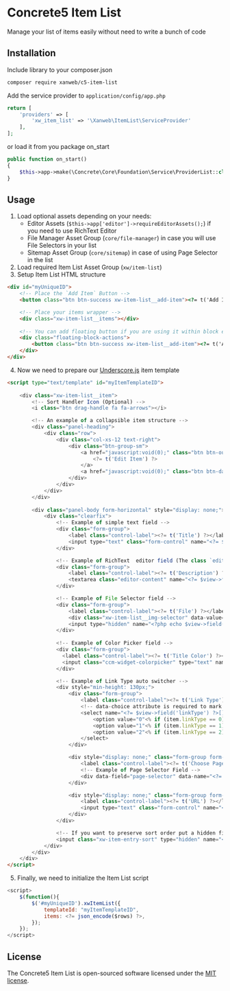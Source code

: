 # Concrete5 Item List

Manage your list of items easily without need to write a bunch of code

## Installation

Include library to your composer.json
```bash
composer require xanweb/c5-item-list
```

Add the service provider to `application/config/app.php`
```php
return [
    'providers' => [
        'xw_item_list' => '\Xanweb\ItemList\ServiceProvider'
    ],
];
```
or load it from you package on_start
```php
public function on_start()
{
    $this->app->make(\Concrete\Core\Foundation\Service\ProviderList::class)->registerProvider(\Xanweb\ItemList\ServiceProvider::class);
}
```

## Usage
1. Load optional assets depending on your needs:
    * Editor Assets (`$this->app['editor']->requireEditorAssets();`) if you need to use RichText Editor
    * File Manager Asset Group (`core/file-manager`) in case you will use File Selectors in your list
    * Sitemap Asset Group (`core/sitemap`) in case of using Page Selector in the list 
2. Load required Item List Asset Group (`xw/item-list`)
3. Setup Item List HTML structure
```HTML
<div id="myUniqueID">
    <!-- Place the `Add Item` Button -->
    <button class="btn btn-success xw-item-list__add-item"><?= t('Add Item') ?></button>

    <!-- Place your items wrapper -->
    <div class="xw-item-list__items"></div>
    
    <!-- You can add floating button if you are using it within block edit form -->
    <div class="floating-block-actions">
        <button class="btn btn-success xw-item-list__add-item"><?= t('Add Item') ?></button>
    </div>
</div>
```
4. Now we need to prepare our [Underscore.js](https://underscorejs.org/#template) item template

```HTML
<script type="text/template" id="myItemTemplateID">
    
    <div class="xw-item-list__item">
        <!-- Sort Handler Icon (Optional) -->
        <i class="btn drag-handle fa fa-arrows"></i>

        <!-- An example of a collapsible item structure -->
        <div class="panel-heading">
            <div class="row">
                <div class="col-xs-12 text-right">
                    <div class="btn-group-sm">
                        <a href="javascript:void(0);" class="btn btn-outline-secondary xw-item-list__edit-item xw-item-list__item-expander" data-target=".panel-body">
                            <?= t('Edit Item') ?>
                        </a>
                        <a href="javascript:void(0);" class="btn btn-danger xw-item-list__remove-item"><?= t('Remove') ?></a>
                    </div>
                </div>
            </div>
        </div>
        
        <div class="panel-body form-horizontal" style="display: none;">
            <div class="clearfix">
                <!-- Example of simple text field -->
                <div class="form-group">
                    <label class="control-label"><?= t('Title') ?></label>
                    <input type="text" class="form-control" name="<?= $view->field('title') ?>[]" value="<%-item.title%>" maxlength="255">
                </div>

                <!-- Example of RichText  editor field (The class `editor-content` is required to use RichText Editor) -->
                <div class="form-group">
                    <label class="control-label"><?= t('Description') ?></label>
                    <textarea class="editor-content" name="<?= $view->field('description') ?>[]" id="<%=_.uniqueId('desc')%>"><%=item.description%></textarea>
                </div>

                <!-- Example of File Selector field -->
                <div class="form-group">
                    <label class="control-label"><?= t('File') ?></label>                
                    <div class="xw-item-list__img-selector" data-value="<%=item.fID%>"></div>
                    <input type="hidden" name="<?php echo $view->field('fID'); ?>[]" class="image-fID" value="<%=item.fID%>"/>
                </div>
                
                <!-- Example of Color Picker field -->
                <div class="form-group">
                  <label class="control-label"><?= t('Title Color') ?></label>
                  <input class="ccm-widget-colorpicker" type="text" name="<?= $view->field('titleColor') ?>[]" value="<%-item.titleColor%>" id="ccm-colorpicker-<?= $view->field('titleColor') ?>" />
                </div>

                <!-- Example of Link Type auto switcher -->
                <div style="min-height: 130px;">
                    <div class="form-group">
                        <label class="control-label"><?= t('Link Type') ?></label>
                        <!-- data-choice attribute is required to mark related choice group -->
                        <select name="<?= $view->field('linkType') ?>[]" class="form-control" data-choice="link-type">
                            <option value="0"<% if (item.linkType == 0) { print(' selected'); } %>><?= t('No link') ?></option>
                            <option value="1"<% if (item.linkType == 1) { print(' selected'); } %>><?= t('Another Page') ?></option>
                            <option value="2"<% if (item.linkType == 2) { print(' selected'); } %>><?= t('External URL') ?></option>
                        </select>
                    </div>

                    <div style="display: none;" class="form-group form-group-sm" data-choice-group="link-type" data-choice-value="1">
                        <label class="control-label"><?= t('Choose Page') ?></label>
                        <!-- Example of Page Selector Field -->
                        <div data-field="page-selector" data-name="<?= $view->field('internalLinkCID') ?>[]" data-value="<%=item.internalLinkCID%>"></div>
                    </div>

                    <div style="display: none;" class="form-group form-group-sm" data-choice-group="link-type" data-choice-value="2">
                        <label class="control-label"><?= t('URL') ?></label>
                        <input type="text" class="form-control" name="<?= $view->field('externalLink') ?>[]" value="<%-item.externalLink%>">
                    </div>
                </div>

                <!-- If you want to preserve sort order put a hidden field with class `xw-item-entry-sort` -->
                <input class="xw-item-entry-sort" type="hidden" name="<?= $view->field('sortOrder') ?>[]" value="<%=item.sortOrder%>"/>
            </div>
        </div>
    </div>
</script>
```

5. Finally, we need to initialize the Item List script
```javascript
<script>
    $(function(){
        $('#myUniqueID').xwItemList({
            templateId: "myItemTemplateID",
            items: <?= json_encode($rows) ?>,
        });
    });
</script>
```
## License
The Concrete5 Item List is open-sourced software licensed under the [MIT license](https://opensource.org/licenses/MIT).
